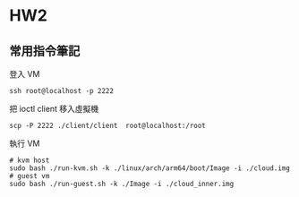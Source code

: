 # HW2

## 常用指令筆記

登入 VM
```
ssh root@localhost -p 2222
```

把 ioctl client 移入虛擬機
```
scp -P 2222 ./client/client  root@localhost:/root
```

執行 VM
```
# kvm host
sudo bash ./run-kvm.sh -k ./linux/arch/arm64/boot/Image -i ./cloud.img
# guest vm
sudo bash ./run-guest.sh -k ./Image -i ./cloud_inner.img
```
